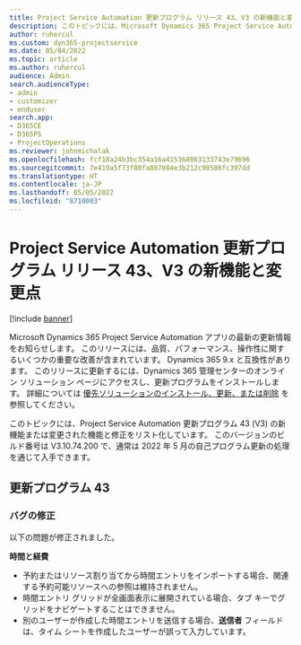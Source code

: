 ```yaml
---
title: Project Service Automation 更新プログラム リリース 43、V3 の新機能と変更点
description: このトピックには、Microsoft Dynamics 365 Project Service Automation 更新プログラム リリース 43 V3 で利用可能な機能と修正がリストされています。
author: ruhercul
ms.custom: dyn365-projectservice
ms.date: 05/04/2022
ms.topic: article
ms.author: ruhercul
audience: Admin
search.audienceType:
- admin
- customizer
- enduser
search.app:
- D365CE
- D365PS
- ProjectOperations
ms.reviewer: johnmichalak
ms.openlocfilehash: fcf18a24b3bc354a16a415368063133743e79696
ms.sourcegitcommit: 7e419a5f73f80fa887084e3b212c90586fc397dd
ms.translationtype: HT
ms.contentlocale: ja-JP
ms.lasthandoff: 05/05/2022
ms.locfileid: "8710003"
---
```

# <a name="whats-new-or-changed-in-project-service-automation-update-release-43-v3"></a>Project Service Automation 更新プログラム リリース 43、V3 の新機能と変更点

[!include [banner](../includes/psa-now-project-operations.md)]

Microsoft Dynamics 365 Project Service Automation アプリの最新の更新情報をお知らせします。 このリリースには、品質、パフォーマンス、操作性に関するいくつかの重要な改善が含まれています。 Dynamics 365 9.x と互換性があります。 このリリースに更新するには、Dynamics 365 管理センターのオンライン ソリューション ページにアクセスし、更新プログラムをインストールします。 詳細については [優先ソリューションのインストール、更新、または削除](/power-platform/admin/install-remove-preferred-solution) を参照してください。

このトピックには、Project Service Automation 更新プログラム 43 (V3) の新機能または変更された機能と修正をリスト化しています。 このバージョンのビルド番号は V3.10.74.200 で、通常は 2022 年 5 月の自己プログラム更新の処理を通じて入手できます。

## <a name="update-release-43"></a>更新プログラム 43

### <a name="bug-fixes"></a>バグの修正

以下の問題が修正されました。


**時間と経費**

- 予約またはリソース割り当てから時間エントリをインポートする場合、関連する予約可能リソースへの参照は維持されません。
- 時間エントリ グリッドが全画面表示に展開されている場合、タブ キーでグリッドをナビゲートすることはできません。
- 別のユーザーが作成した時間エントリを送信する場合、**送信者** フィールドは、タイム シートを作成したユーザーが誤って入力しています。
